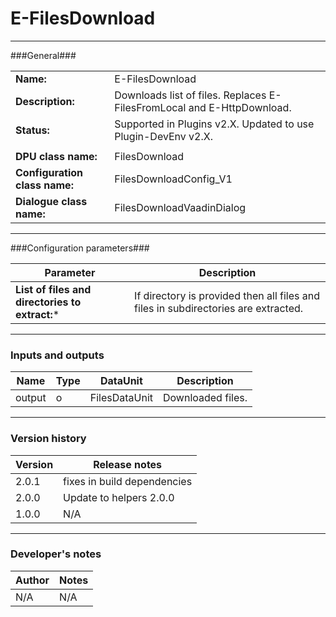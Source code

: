 # E-FilesDownload #
----------

###General###

|                              |                                                                             |
|------------------------------|-----------------------------------------------------------------------------|
|**Name:**                     |E-FilesDownload                                                              |
|**Description:**              |Downloads list of files. Replaces E-FilesFromLocal and E-HttpDownload.       |
|**Status:**                   |Supported in Plugins v2.X. Updated to use Plugin-DevEnv v2.X.                |
|                              |                                                                             |
|**DPU class name:**           |FilesDownload                                                                | 
|**Configuration class name:** |FilesDownloadConfig_V1                                                       |
|**Dialogue class name:**      |FilesDownloadVaadinDialog                                                    |

***

###Configuration parameters###

|Parameter                                       |Description                                                                        |
|------------------------------------------------|-----------------------------------------------------------------------------------|
**List of files and directories to extract:***   |If directory is provided then all files and files in subdirectories are extracted. |

***

### Inputs and outputs ###

|Name         |Type           |DataUnit      |Description             |
|-------------|---------------|--------------|------------------------|
|output  |o              |FilesDataUnit |Downloaded files.       |

***

### Version history ###

|Version          |Release notes               |
|-----------------|----------------------------|
|2.0.1            | fixes in build dependencies |
|2.0.0            | Update to helpers 2.0.0    |
|1.0.0            | N/A                        |


***

### Developer's notes ###

|Author           |Notes                           |
|-----------------|--------------------------------|
|N/A              |N/A                             | 
